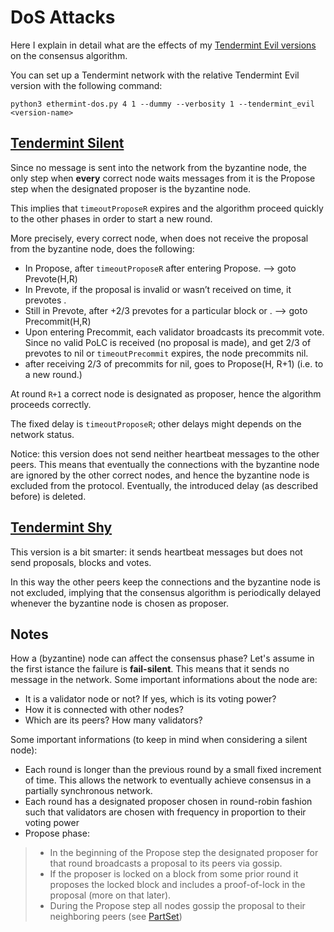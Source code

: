 # DoS Attacks
Here I explain in detail what are the effects of my [Tendermint Evil versions](tendermint-evil-versions.md) on the consensus algorithm.

You can set up a Tendermint network with the relative Tendermint Evil version with the following command:

    python3 ethermint-dos.py 4 1 --dummy --verbosity 1 --tendermint_evil <version-name>
        
## [Tendermint Silent](tendermint-evil-versions.md#tendermint-'silent')

Since no message is sent into the network from the byzantine node, the only step when __every__ correct node waits messages from it is the Propose step when the designated proposer is the byzantine node.

This implies that `timeoutProposeR` expires and the algorithm proceed quickly to the other phases in order to start a new round.

More precisely, every correct node, when does not receive the proposal from the byzantine node, does the following:
- In Propose, after `timeoutProposeR` after entering Propose. –> goto Prevote(H,R)
- In Prevote, if the proposal is invalid or wasn’t received on time, it prevotes <nil>.
- Still in Prevote, after +2/3 prevotes for a particular block or <nil>. –> goto Precommit(H,R)
- Upon entering Precommit, each validator broadcasts its precommit vote. Since no valid PoLC is received (no proposal is made), and get 2/3 of prevotes to nil or `timeoutPrecommit` expires, the node precommits nil.
- after receiving 2/3 of precommits for nil, goes to Propose(H, R+1) (i.e. to a new round.)

At round `R+1` a correct node is designated as proposer, hence the algorithm proceeds correctly.

The fixed delay is `timeoutProposeR`; other delays might depends on the network status.

Notice: this version does not send neither heartbeat messages to the other peers. This means that eventually the connections with the byzantine node are ignored by the other correct nodes, and hence the byzantine node is excluded from the protocol. Eventually, the introduced delay (as described before) is deleted. 


## [Tendermint Shy](tendermint-evil-versions.md#tendermint-'shy')

This version is a bit smarter: it sends heartbeat messages but does not send proposals, blocks and votes.

In this way the other peers keep the connections and the byzantine node is not excluded, implying that the consensus algorithm is periodically delayed whenever the byzantine node is chosen as proposer.  

## Notes
How a (byzantine) node can affect the consensus phase?
Let's assume in the first istance the failure is **fail-silent**. This means that it sends no message in the network.
Some important informations about the node are:

- It is a validator node or not? If yes, which is its voting power?
- How it is connected with other nodes?
- Which are its peers? How many validators?

Some important informations (to keep in mind when considering a silent node):

- Each round is longer than the previous round by a small fixed increment of time. This allows the network to eventually achieve consensus in a partially synchronous network.
- Each round has a designated proposer chosen in round-robin fashion such that validators are chosen with frequency in proportion to their voting power
- Propose phase:
> - In the beginning of the Propose step the designated proposer for that round broadcasts a proposal to its peers via gossip.
> - If the proposer is locked on a block from some prior round it proposes the locked block and includes a proof-of-lock in the proposal (more on that later).
> - During the Propose step all nodes gossip the proposal to their neighboring peers (see [PartSet](https://tendermint.readthedocs.io/en/master/specification/block-structure.html#partset))

